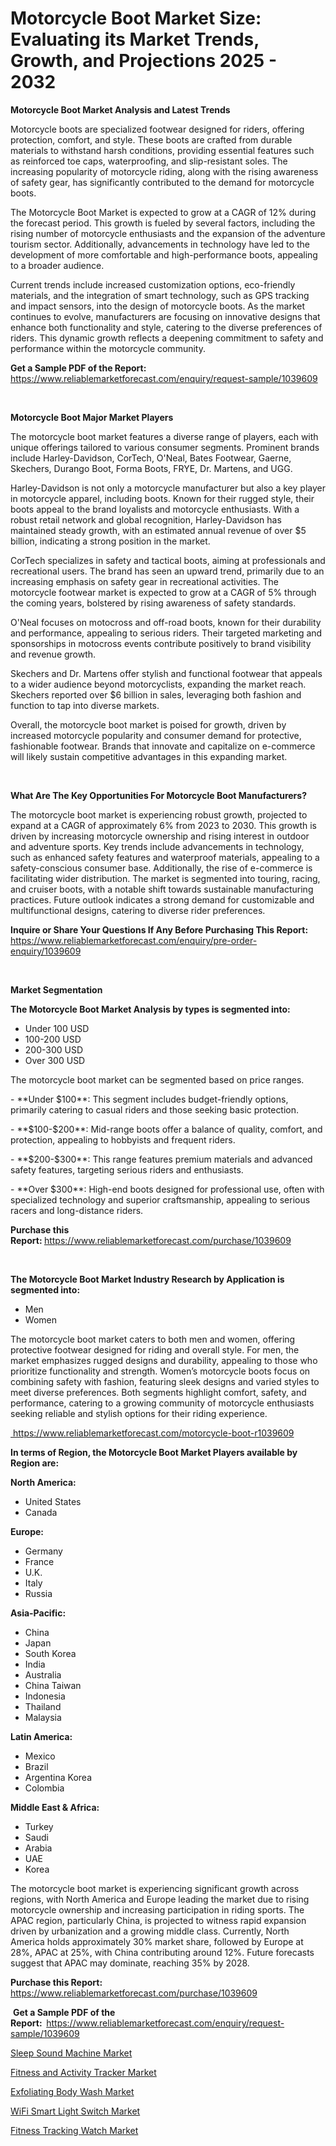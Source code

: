 <p><h1>Motorcycle Boot Market Size: Evaluating its Market Trends, Growth, and Projections 2025 - 2032</h1></p><p><strong>Motorcycle Boot Market Analysis and Latest Trends</strong></p>
<p><p>Motorcycle boots are specialized footwear designed for riders, offering protection, comfort, and style. These boots are crafted from durable materials to withstand harsh conditions, providing essential features such as reinforced toe caps, waterproofing, and slip-resistant soles. The increasing popularity of motorcycle riding, along with the rising awareness of safety gear, has significantly contributed to the demand for motorcycle boots.</p><p>The Motorcycle Boot Market is expected to grow at a CAGR of 12% during the forecast period. This growth is fueled by several factors, including the rising number of motorcycle enthusiasts and the expansion of the adventure tourism sector. Additionally, advancements in technology have led to the development of more comfortable and high-performance boots, appealing to a broader audience. </p><p>Current trends include increased customization options, eco-friendly materials, and the integration of smart technology, such as GPS tracking and impact sensors, into the design of motorcycle boots. As the market continues to evolve, manufacturers are focusing on innovative designs that enhance both functionality and style, catering to the diverse preferences of riders. This dynamic growth reflects a deepening commitment to safety and performance within the motorcycle community.</p></p>
<p><strong>Get a Sample PDF of the Report:&nbsp;</strong> <a href="https://www.reliablemarketforecast.com/enquiry/request-sample/1039609?utm_campaign=1134&utm_medium=2&utm_source=Github&utm_content=ia&utm_term=04042025&utm_id=motorcycle-boot">https://www.reliablemarketforecast.com/enquiry/request-sample/1039609</a></p>
<p>&nbsp;</p>
<p><strong>Motorcycle Boot Major Market Players</strong></p>
<p><p>The motorcycle boot market features a diverse range of players, each with unique offerings tailored to various consumer segments. Prominent brands include Harley-Davidson, CorTech, O'Neal, Bates Footwear, Gaerne, Skechers, Durango Boot, Forma Boots, FRYE, Dr. Martens, and UGG.</p><p>Harley-Davidson is not only a motorcycle manufacturer but also a key player in motorcycle apparel, including boots. Known for their rugged style, their boots appeal to the brand loyalists and motorcycle enthusiasts. With a robust retail network and global recognition, Harley-Davidson has maintained steady growth, with an estimated annual revenue of over $5 billion, indicating a strong position in the market.</p><p>CorTech specializes in safety and tactical boots, aiming at professionals and recreational users. The brand has seen an upward trend, primarily due to an increasing emphasis on safety gear in recreational activities. The motorcycle footwear market is expected to grow at a CAGR of 5% through the coming years, bolstered by rising awareness of safety standards.</p><p>O'Neal focuses on motocross and off-road boots, known for their durability and performance, appealing to serious riders. Their targeted marketing and sponsorships in motocross events contribute positively to brand visibility and revenue growth.</p><p>Skechers and Dr. Martens offer stylish and functional footwear that appeals to a wider audience beyond motorcyclists, expanding the market reach. Skechers reported over $6 billion in sales, leveraging both fashion and function to tap into diverse markets.</p><p>Overall, the motorcycle boot market is poised for growth, driven by increased motorcycle popularity and consumer demand for protective, fashionable footwear. Brands that innovate and capitalize on e-commerce will likely sustain competitive advantages in this expanding market.</p></p>
<p>&nbsp;</p>
<p><strong>What Are The Key Opportunities For Motorcycle Boot Manufacturers?</strong></p>
<p><p>The motorcycle boot market is experiencing robust growth, projected to expand at a CAGR of approximately 6% from 2023 to 2030. This growth is driven by increasing motorcycle ownership and rising interest in outdoor and adventure sports. Key trends include advancements in technology, such as enhanced safety features and waterproof materials, appealing to a safety-conscious consumer base. Additionally, the rise of e-commerce is facilitating wider distribution. The market is segmented into touring, racing, and cruiser boots, with a notable shift towards sustainable manufacturing practices. Future outlook indicates a strong demand for customizable and multifunctional designs, catering to diverse rider preferences.</p></p>
<p><strong>Inquire or Share Your Questions If Any Before Purchasing This Report:</strong> <a href="https://www.reliablemarketforecast.com/enquiry/pre-order-enquiry/1039609?utm_campaign=1134&utm_medium=2&utm_source=Github&utm_content=ia&utm_term=04042025&utm_id=motorcycle-boot">https://www.reliablemarketforecast.com/enquiry/pre-order-enquiry/1039609</a></p>
<p>&nbsp;</p>
<p><strong>Market Segmentation</strong></p>
<p><strong>The Motorcycle Boot Market Analysis by types is segmented into:</strong></p>
<p><ul><li>Under 100 USD</li><li>100-200 USD</li><li>200-300 USD</li><li>Over 300 USD</li></ul></p>
<p><p>The motorcycle boot market can be segmented based on price ranges. </p><p>- **Under $100**: This segment includes budget-friendly options, primarily catering to casual riders and those seeking basic protection.  </p><p>- **$100-$200**: Mid-range boots offer a balance of quality, comfort, and protection, appealing to hobbyists and frequent riders.  </p><p>- **$200-$300**: This range features premium materials and advanced safety features, targeting serious riders and enthusiasts.  </p><p>- **Over $300**: High-end boots designed for professional use, often with specialized technology and superior craftsmanship, appealing to serious racers and long-distance riders.</p></p>
<p><strong>Purchase this Report:&nbsp;</strong><a href="https://www.reliablemarketforecast.com/purchase/1039609?utm_campaign=1134&utm_medium=2&utm_source=Github&utm_content=ia&utm_term=04042025&utm_id=motorcycle-boot">https://www.reliablemarketforecast.com/purchase/1039609</a></p>
<p>&nbsp;</p>
<p><strong>The Motorcycle Boot Market Industry Research by Application is segmented into:</strong></p>
<p><ul><li>Men</li><li>Women</li></ul></p>
<p><p>The motorcycle boot market caters to both men and women, offering protective footwear designed for riding and overall style. For men, the market emphasizes rugged designs and durability, appealing to those who prioritize functionality and strength. Women’s motorcycle boots focus on combining safety with fashion, featuring sleek designs and varied styles to meet diverse preferences. Both segments highlight comfort, safety, and performance, catering to a growing community of motorcycle enthusiasts seeking reliable and stylish options for their riding experience.</p></p>
<p><a href="https://www.reliablemarketforecast.com/motorcycle-boot-r1039609?utm_campaign=1134&utm_medium=2&utm_source=Github&utm_content=ia&utm_term=04042025&utm_id=motorcycle-boot">&nbsp;https://www.reliablemarketforecast.com/motorcycle-boot-r1039609</a></p>
<p><strong>In terms of Region, the Motorcycle Boot Market Players available by Region are:</strong></p>
<p>
    <p> <strong> North America: </strong>
        <ul>
            <li>United States</li>
            <li>Canada</li>
        </ul>
        </p> 
    <p> <strong> Europe: </strong>
        <ul>
            <li>Germany</li>
            <li>France</li>
            <li>U.K.</li>
            <li>Italy</li>
            <li>Russia</li>
        </ul>
        </p> 
    <p> <strong> Asia-Pacific: </strong>
        <ul>
            <li>China</li>
            <li>Japan</li>
            <li>South Korea</li>
            <li>India</li>
            <li>Australia</li>
            <li>China Taiwan</li>
            <li>Indonesia</li>
            <li>Thailand</li>
            <li>Malaysia</li>
        </ul>
        </p> 
    <p> <strong> Latin America: </strong>
        <ul>
            <li>Mexico</li>
            <li>Brazil</li>
            <li>Argentina Korea</li>
            <li>Colombia</li>
        </ul>
        </p> 
    <p> <strong> Middle East & Africa: </strong>
        <ul>
            <li>Turkey</li>
            <li>Saudi</li>
            <li>Arabia</li>
            <li>UAE</li>
            <li>Korea</li>
        </ul>
    </p>
    </p>
<p><p>The motorcycle boot market is experiencing significant growth across regions, with North America and Europe leading the market due to rising motorcycle ownership and increasing participation in riding sports. The APAC region, particularly China, is projected to witness rapid expansion driven by urbanization and a growing middle class. Currently, North America holds approximately 30% market share, followed by Europe at 28%, APAC at 25%, with China contributing around 12%. Future forecasts suggest that APAC may dominate, reaching 35% by 2028.</p></p>
<p><strong>Purchase this Report: </strong><a href="https://www.reliablemarketforecast.com/purchase/1039609?utm_campaign=1134&utm_medium=2&utm_source=Github&utm_content=ia&utm_term=04042025&utm_id=motorcycle-boot">https://www.reliablemarketforecast.com/purchase/1039609</a></p>
<p>&nbsp;<strong>Get a Sample PDF of the Report:&nbsp;&nbsp;</strong><a href="https://www.reliablemarketforecast.com/enquiry/request-sample/1039609?utm_campaign=1134&utm_medium=2&utm_source=Github&utm_content=ia&utm_term=04042025&utm_id=motorcycle-boot">https://www.reliablemarketforecast.com/enquiry/request-sample/1039609</a></p>
<p><strong></strong></p>
<p><p><a href="https://github.com/zemonarutaep/Market-Research-Report-List-1/blob/main/sleep-sound-machine-market.md?utm_campaign=1134&utm_medium=2&utm_source=Github&utm_content=ia&utm_term=04042025&utm_id=motorcycle-boot">Sleep Sound Machine Market</a></p><p><a href="https://github.com/ujanoandryvw/Market-Research-Report-List-1/blob/main/fitness-and-activity-tracker-market.md?utm_campaign=1134&utm_medium=2&utm_source=Github&utm_content=ia&utm_term=04042025&utm_id=motorcycle-boot">Fitness and Activity Tracker Market</a></p><p><a href="https://github.com/hoganemken50/Market-Research-Report-List-1/blob/main/exfoliating-body-wash-market.md?utm_campaign=1134&utm_medium=2&utm_source=Github&utm_content=ia&utm_term=04042025&utm_id=motorcycle-boot">Exfoliating Body Wash Market</a></p><p><a href="https://github.com/buluckcapps2/Market-Research-Report-List-1/blob/main/wifi-smart-light-switch-market.md?utm_campaign=1134&utm_medium=2&utm_source=Github&utm_content=ia&utm_term=04042025&utm_id=motorcycle-boot">WiFi Smart Light Switch Market</a></p><p><a href="https://github.com/donnypolan/Market-Research-Report-List-1/blob/main/fitness-tracking-watch-market.md?utm_campaign=1134&utm_medium=2&utm_source=Github&utm_content=ia&utm_term=04042025&utm_id=motorcycle-boot">Fitness Tracking Watch Market</a></p></p>
